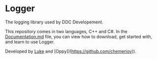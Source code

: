 # Logger
The logging library used by DDC Developement.

This repository comes in two languages, C++ and C#. In the [Documentation.md](Documentation.md) file, you can view how to download, get started with, and learn to use Logger.

Developed by [Luke](https://github.com/hangarau) and [Oppy]](https://github.com/chemeriov)).